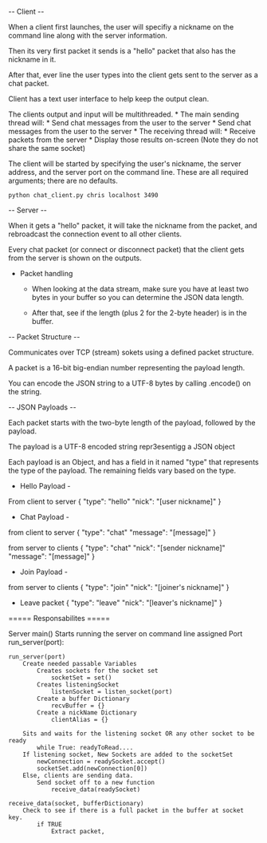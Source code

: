 -- Client --

When a client first launches, the user will specifiy a nickname on the command line
along with the server information.

Then its very first packet it sends is a "hello" packet that also has the nickname in it.

After that, ever line the user types into the client gets sent to the server as a chat packet.

Client has a text user interface to help keep the output clean.

The clients output and input will be multithreaded.
    * The main sending thread will:
        * Send chat messages from the user to the server
        * Send chat messages from the user to the server
    * The receiving thread will:
        * Receive packets from the server
        * Display those results on-screen
(Note they do not share the same socket)

The client will be started by specifying the user's nickname, the server address, and the server port on the command line. These are all required arguments; there are no defaults.
```
python chat_client.py chris localhost 3490
```


-- Server --

When it gets a "hello" packet, it will take the nickname from the packet, and rebroadcast the connection event to all other clients.

Every chat packet (or connect or disconnect packet) that the client gets from the server is shown on the outputs.

* Packet handling
    * When looking at the data stream, make sure you have at least two bytes in your buffer so you can determine the JSON data length.

    * After that, see if the length (plus 2 for the 2-byte header) is in the buffer.



-- Packet Structure --

Communicates over TCP (stream) sokets using a defined packet structure.

A packet is a 16-bit big-endian number representing the payload length.

You can encode the JSON string to a UTF-8 bytes by calling .encode() on the string.


-- JSON Payloads --

Each packet starts with the two-byte length of the payload, followed by the payload.

The payload is a UTF-8 encoded string repr3esentigg a JSON object

Each payload is an Object, and has a field in it named "type" that represents the type of the payload. The remaining fields vary based on the type.


- Hello Payload - 

From client to server
{
    "type": "hello"
    "nick": "[user nickname]"
}


- Chat Payload -

from client to server
{
    "type": "chat"
    "message": "[message]"
}

from server to clients
{
    "type": "chat"
    "nick": "[sender nickname]"
    "message": "[message]"
}


- Join Payload -

from server to clients
{
    "type": "join"
    "nick": "[joiner's nickname]"
}


- Leave packet
{
    "type": "leave"
    "nick": "[leaver's nickname]"
}



===== Responsabilites =====

Server
    main() 
        Starts running the server on command line assigned Port
            run_server(port):

    run_server(port)
        Create needed passable Variables
            Creates sockets for the socket set
                socketSet = set()
            Creates listeningSocket
                listenSocket = listen_socket(port)
            Create a buffer Dictionary
                recvBuffer = {}
            Create a nickName Dictionary
                clientAlias = {}

        Sits and waits for the listening socket OR any other socket to be ready
            while True: readyToRead....
        If listening socket, New Sockets are added to the socketSet
            newConnection = readySocket.accept()
            socketSet.add(newConnection[0])
        Else, clients are sending data.
            Send socket off to a new function
                receive_data(readySocket)

    receive_data(socket, bufferDictionary)
        Check to see if there is a full packet in the buffer at socket key.
            if TRUE
                Extract packet, 
                



